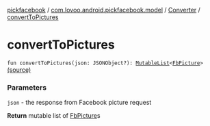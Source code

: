 [pickfacebook](../../index.md) / [com.lovoo.android.pickfacebook.model](../index.md) / [Converter](index.md) / [convertToPictures](./convert-to-pictures.md)

# convertToPictures

`fun convertToPictures(json: JSONObject?): `[`MutableList`](https://kotlinlang.org/api/latest/jvm/stdlib/kotlin.collections/-mutable-list/index.html)`<`[`FbPicture`](../-fb-picture/index.md)`>` [(source)](https://github.com/lovoo/android-pickpic/blob/master/pickfacebook/pickfacebook/src/main/kotlin/com/lovoo/android/pickfacebook/model/Converter.kt#L66)

### Parameters

`json` - the response from Facebook picture request

**Return**
mutable list of [FbPicture](../-fb-picture/index.md)s


